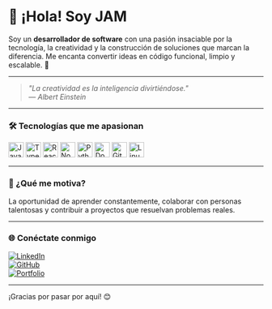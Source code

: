 # 👋 ¡Hola! Soy **JAM**

Soy un **desarrollador de software** con una pasión insaciable por la tecnología, la creatividad y la construcción de soluciones que marcan la diferencia. Me encanta convertir ideas en código funcional, limpio y escalable. 🚀

---

> *"La creatividad es la inteligencia divirtiéndose."*  
> — *Albert Einstein*

---

### 🛠️ Tecnologías que me apasionan

<div align="left">
  <img src="https://cdn.jsdelivr.net/gh/devicons/devicon/icons/javascript/javascript-original.svg" height="30" alt="JavaScript" />
  <img src="https://cdn.jsdelivr.net/gh/devicons/devicon/icons/typescript/typescript-original.svg" height="30" alt="TypeScript" />
  <img src="https://cdn.jsdelivr.net/gh/devicons/devicon/icons/react/react-original.svg" height="30" alt="React" />
  <img src="https://cdn.jsdelivr.net/gh/devicons/devicon/icons/nodejs/nodejs-original.svg" height="30" alt="Node.js" />
  <img src="https://cdn.jsdelivr.net/gh/devicons/devicon/icons/python/python-original.svg" height="30" alt="Python" />
  <img src="https://cdn.jsdelivr.net/gh/devicons/devicon/icons/docker/docker-original.svg" height="30" alt="Docker" />
  <img src="https://cdn.jsdelivr.net/gh/devicons/devicon/icons/git/git-original.svg" height="30" alt="Git" />
  <img src="https://cdn.jsdelivr.net/gh/devicons/devicon/icons/linux/linux-original.svg" height="30" alt="Linux" />
</div>

---

### 🎯 ¿Qué me motiva?
La oportunidad de aprender constantemente, colaborar con personas talentosas y contribuir a proyectos que resuelvan problemas reales.

---

### 🌐 Conéctate conmigo

[![LinkedIn](https://img.shields.io/badge/LinkedIn-blue?logo=linkedin&logoColor=white)](https://www.linkedin.com/in/tu-perfil)  
[![GitHub](https://img.shields.io/badge/GitHub-black?logo=github&logoColor=white)](https://github.com/tu-usuario)  
[![Portfolio](https://img.shields.io/badge/Portafolio-Online-orange?logo=internet-explorer&logoColor=white)](https://tu-portafolio.com)

---

¡Gracias por pasar por aquí! 😊
